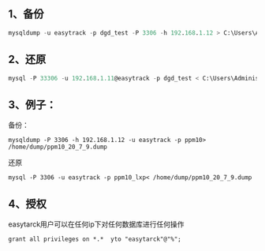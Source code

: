﻿## 1、备份
```sql
mysqldump -u easytrack -p dgd_test -P 3306 -h 192.168.1.12 > C:\Users\Administrator\Desktop\sqlbak\dgd_test.dump
```
## 2、还原
```sql
mysql -P 33306 -u 192.168.1.11@easytrack -p dgd_test < C:\Users\Administrator\Desktop\sqlbak\dgd_test.dump
```



## 3、例子：

备份：

```
mysqldump -P 3306 -h 192.168.1.12 -u easytrack -p ppm10> /home/dump/ppm10_20_7_9.dump
```

还原

```
mysql -P 3306 -u easytrack -p ppm10_lxp< /home/dump/ppm10_20_7_9.dump
```



## 4、授权

easytarck用户可以在任何ip下对任何数据库进行任何操作

```mysql
grant all privileges on *.*  yto "easytarck"@"%";
```



